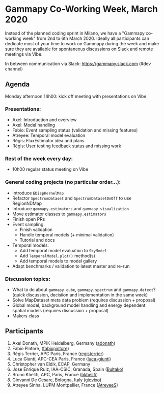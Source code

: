 # Gammapy Co-Working Week, March 2020

Instead of the planned coding sprint in Milano, we have a "Gammapy co-working week" from 2nd to 6th March 2020.  Ideally all participants can dedicate most of your time to work on Gammapy during the week and make sure they are available for spontaneous discussions on Slack and remote meetings via Vibe. 

In between communication via Slack: https://gammapy.slack.com (#dev channel)

## Agenda

Monday afternoon 14h00: kick off meeting with presentations on Vibe

### Presentations:
- Axel: Introduction and overview
- Axel: Model handling
- Fabio: Event sampling status (validation and missing features)
- Atreyee: Temporal model evaluation
- Régis: FluxEstimator idea and plans
- Régis: User testing feedback status and missing work

### Rest of the week every day:
- 10h00 regular status meeting on Vibe 


### General coding projects (no particular order...):
- Introduce `EDispKernelMap`
- Refactor `SpectrumDataset` and `SpectrumDatasetOnOff` to use RegionNDMap
- Introduce `gammapy.estimators` and `gammapy.visualization`
- Move estimator classes to `gammapy.estimators`
- Finish open PRs
- Event sampling:
  - Finish validation
  - Handle temporal models (+ minimal validation)
  - Tutorial and docs
- Temporal models:
  - Add temporal model evaluation to `SkyModel`
  - Add `TemporalModel.plot()` method(s)
  - Add temporal models to model gallery
- Adapt benchmarks / validation to latest master and re-run


### Discussion topics:
- What to do about `gammapy.cube`,  `gammapy.spectrum` and `gammapy.detect`? (quick discussion, decisiion and implementation in the same week)
- Solve MapDataset meta data problem (requires discussion + proposal)
- Global model, background model handling and energy dependent spatial models (requires discussion + proposal)
- Makers class



## Participants

1. Axel Donath, MPIK Heidelberg, Germany ([adonath](https://github.com/adonath))
2. Fabio Pintore,  ([fabiopintore](https://github.com/fabiopintore))
3. Régis Terrier, APC Paris, France ([registerrier](https://github.com/registerrier))
4. Luca Giunti, APC-CEA Paris, France ([luca-giunti](https://github.com/luca-giunti))
5. Christopher van Eldik, ECAP, Germany
6. Jose Enrique Ruiz, IAA-CSIC, Granada, Spain ([Bultako](https://github.com/Bultako))
7. Bruno Khelifi, APC, Paris, France ([bkhelifi](https://github.com/bkhelifi))
8. Giovanni De Cesare, Bologna, Italy ([giovixo](https://github.com/giovixo))
9. Atreyee Sinha, LUPM Montpellier, France ([AtreyeeS](https://github.com/AtreyeeS))
 
